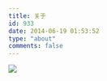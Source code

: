```yaml
---
title: 关于
id: 933
date: 2014-06-19 01:53:52
type: "about"
comments: false
---
```


![](/images/about.jpg)
